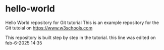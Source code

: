 # hello-world
Hello World repository for Git tutorial
This is an example repository for the Git tutoial on https://www.w3schools.com

This repository is built step by step in the tutorial.
this line was edited on feb-6-2025 14:35
